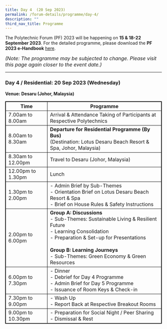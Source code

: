 ```yaml
---
title: Day 4  (20 Sep 2023)
permalink: /forum-details/programme/day-4/
description: ""
third_nav_title: Programme
---
```

The Polytechnic Forum (PF) 2023 will be happening on **15 &amp; 18-22 September 2023**. For the detailed programme, please download the&nbsp;**PF 2023 e-Handbook** [here](/files/polytechnic%20forum%202023%20-%20e-handbook.pdf).

<font size="-0.5"><i>(Note: The programme may be subjected to change. Please visit this page again closer to the event date.)</i></font>
<hr>

### **Day 4 / Residential: 20 Sep 2023 (Wednesday)**
<b>Venue: Desaru (Johor, Malaysia)</b>

<style>
table, th, td {
  border:1px solid black;
}
</style>

<table style="width:100%">
  <tbody><tr>
    <th>Time</th>
    <th>Programme</th>
  </tr>
  <tr>
    <td>7.00am to 8.00am</td>
    <td>Arrival &amp; Attendance Taking of Participants at Respective Polytechnics</td>
  </tr>
  <tr>
		<td>8.00am to 8.30am</td>
		<td><b>Departure for Residential Programme (By Bus)</b><br>(Destination: Lotus Desaru Beach Resort &amp; Spa, Johor, Malaysia)</td>
  </tr>
		<tr>
    <td>8.30am to 12.00pm</td>
		<td>Travel to Desaru (Johor, Malaysia)</td>
  </tr>
		<tr>
		<td>12.00pm to 1.30pm</td>
    <td>Lunch</td>
			</tr>
		<tr>
		<td>1.30pm to 2.00pm</td>
    <td>- Admin Brief by Sub-Themes<br>- Orientation Brief on Lotus Desaru Beach Resort &amp; Spa<br>- Brief on House Rules &amp; Safety Instructions</td>
  </tr>
  <tr>
		<td>2.00pm to 6.00pm</td>
		<td><b>Group A: Discussions</b><br>- Sub-Themes: Sustainable Living &amp; Resilient Future<br>- Learning Consolidation<br>- Preparation &amp; Set-up for Presentations<br><br><b>Group B: Learning Journeys</b><br>- Sub-Themes: Green Economy &amp; Green Resources</td>
  </tr>
		<tr>
			<td>6.00pm to 7.30pm</td>
			<td>- Dinner<br>- Debrief for Day 4 Programme<br>- Admin Brief for Day 5 Programme<br>- Issuance of Room Keys &amp; Check-in</td>
  </tr>
		<tr>
			<td>7.30pm to 9.00pm</td>
    <td>- Wash Up<br>- Report Back at Respective Breakout Rooms</td>
  </tr>
  <tr>
		<td>9.00pm to 10.30pm</td>
    <td>- Preparation for Social Night / Peer Sharing<br>- Dismissal &amp; Rest</td>
  </tr>
  <tr>
</tr></tbody></table>